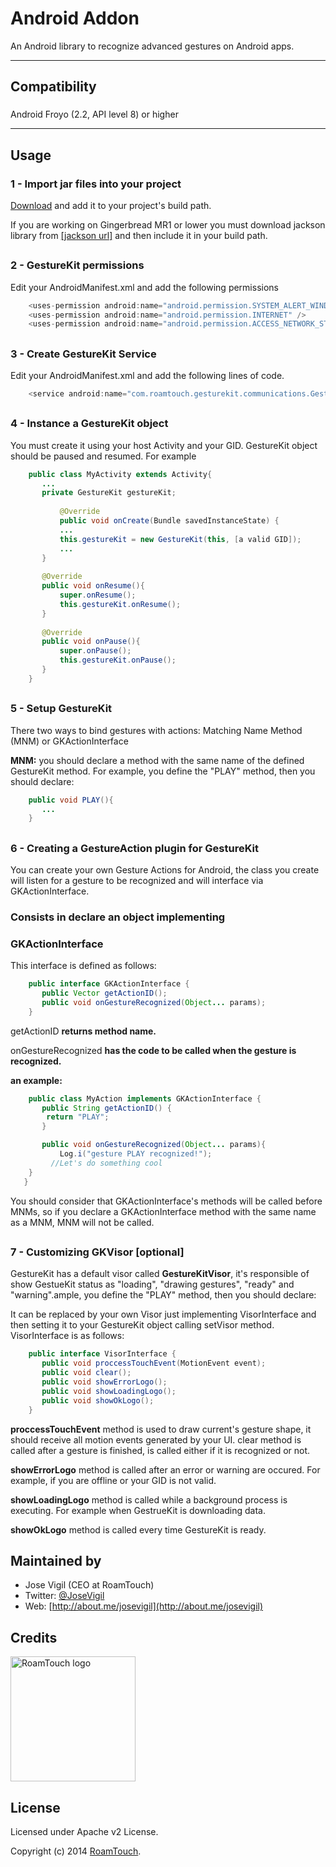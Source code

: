 # Android Addon

An Android library to recognize advanced gestures on Android apps.

* * *

## Compatibility

###

Android Froyo (2.2, API level 8) or higher

* * *

## Usage

  

### 1 - Import jar files into your project

[Download](http://dev.gesturekit.com/download) and add it to your project's
build path.

If you are working on Gingerbread MR1 or lower you must download jackson
library from [[jackson url]](http://jackson.codehaus.org/) and then include
it in your build path.

##

### 2 - GestureKit permissions

Edit your AndroidManifest.xml and add the following permissions

```java    
    <uses-permission android:name="android.permission.SYSTEM_ALERT_WINDOW" />
    <uses-permission android:name="android.permission.INTERNET" />
    <uses-permission android:name="android.permission.ACCESS_NETWORK_STATE" />
```

##

### 3 - Create GestureKit Service

Edit your AndroidManifest.xml and add the following lines of code.

```java        
    <service android:name="com.roamtouch.gesturekit.communications.GestureKitService" ></service>
```
##

### 4 - Instance a GestureKit object

You must create it using your host Activity and your GID. GestureKit object
should be paused and resumed. For example

```java      
    public class MyActivity extends Activity{
       ...
       private GestureKit gestureKit;
       
           @Override
           public void onCreate(Bundle savedInstanceState) {
           ...
           this.gestureKit = new GestureKit(this, [a valid GID]);
           ...
       }
       
       @Override
       public void onResume(){
           super.onResume();
           this.gestureKit.onResume();
       }
       
       @Override
       public void onPause(){
           super.onPause();
           this.gestureKit.onPause();
       }
    }
```
  

##

### 5 - Setup GestureKit

There two ways to bind gestures with actions: Matching Name Method (MNM) or
GKActionInterface

**MNM:** you should declare a method with the same name of the defined GestureKit method. For example, you define the "PLAY" method, then you should declare: 

```java      
    public void PLAY(){
       ...
    }
```
  

##

### 6 - Creating a GestureAction plugin for GestureKit

You can create your own Gesture Actions for Android, the class you create will listen for a gesture to be recognized and will interface via GKActionInterface.

### Consists in declare an object implementing

### GKActionInterface

This interface is defined as follows:

```java      
    public interface GKActionInterface {
       public Vector getActionID();
       public void onGestureRecognized(Object... params);
    }
```

getActionID **returns method name.**

onGestureRecognized **has the code to be called when the gesture is
recognized.**

**an example:**

```java      
    public class MyAction implements GKActionInterface {
       public String getActionID() {
        return "PLAY";        
       }

       public void onGestureRecognized(Object... params){
           Log.i("gesture PLAY recognized!");
         //Let's do something cool
    }
   }
```

You should consider that GKActionInterface's methods will be called before
MNMs, so if you declare a GKActionInterface method with the same name as a
MNM, MNM will not be called.

##

### 7 - Customizing GKVisor [optional]

GestureKit has a default visor called **GestureKitVisor**, it's responsible of
show GestueKit status as "loading", "drawing gestures", "ready" and
"warning".ample, you define the "PLAY" method, then you should declare:

It can be replaced by your own Visor just implementing VisorInterface and then
setting it to your GestureKit object calling setVisor method. VisorInterface
is as follows:

```java      
    public interface VisorInterface {
       public void proccessTouchEvent(MotionEvent event);
       public void clear();
       public void showErrorLogo();
       public void showLoadingLogo();
       public void showOkLogo();
    }
```

**proccessTouchEvent** method is used to draw current's gesture shape, it should receive all motion events generated by your UI. clear method is called after a gesture is finished, is called either if it is recognized or not. 

**showErrorLogo** method is called after an error or warning are occured. For example, if you are offline or your GID is not valid. 

**showLoadingLogo** method is called while a background process is executing. For example when GestrueKit is downloading data. 

**showOkLogo** method is called every time GestureKit is ready. 

## Maintained by
- Jose Vigil (CEO at RoamTouch)
- Twitter: [@JoseVigil](http://twitter.com/josevigil)
- Web: [http://about.me/josevigil](http://about.me/josevigil)


## Credits

<img src="http://www.gesturekit.com/assets/img/roamtouch.png" width="200" alt="RoamTouch logo">

## License
Licensed under Apache v2 License.

Copyright (c) 2014 [RoamTouch](http://github.com/RoamTouch).

